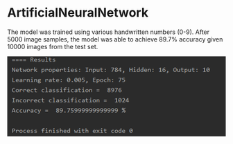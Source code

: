 # ArtificialNeuralNetwork

The model was trained using various handwritten numbers (0-9). After 5000 image samples, the model was able to achieve 89.7% accuracy given 10000 images from the test set.

![](images/ANN_Results.png)
